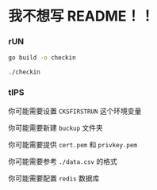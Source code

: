 # 我不想写 README！！

### rUN

```bash
go build -o checkin

./checkin
```

### tIPS

你可能需要设置 `CKSFIRSTRUN` 这个环境变量

你可能需要新建 `buckup` 文件夹

你可能需要提供 `cert.pem` 和 `privkey.pem`

你可能需要参考 `./data.csv` 的格式

你可能需要配置 `redis` 数据库

